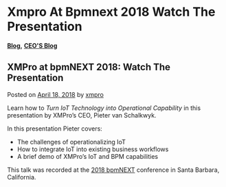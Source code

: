 # Xmpro At Bpmnext 2018 Watch The Presentation

[**Blog**](https://xmpro.com/category/blog/)**,** [**CEO'S Blog**](https://xmpro.com/category/blog/pieter-blog/)

## XMPro at bpmNEXT 2018: Watch The Presentation

Posted on [April 18, 2018](https://xmpro.com/xmpro-at-bpmnext-2018-watch-the-presentation/) by [xmpro](https://xmpro.com/author/xmpro/)

Learn how to _Turn IoT Technology into Operational Capability_ in this presentation by XMPro’s CEO, Pieter van Schalkwyk.

In this presentation Pieter covers:

* The challenges of operationalizing IoT
* How to integrate IoT into existing business workflows
* A brief demo of XMPro’s IoT and BPM capabilities

This talk was recorded at the [2018 bpmNEXT](http://bpmnext.com) conference in Santa Barbara, California.

